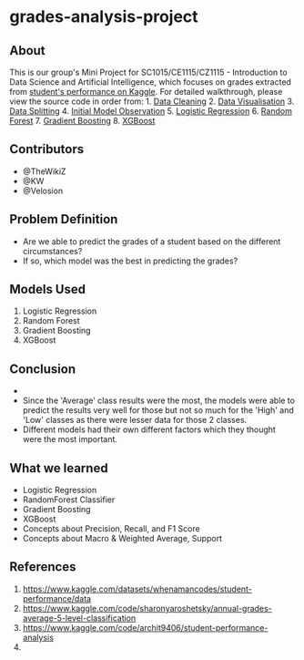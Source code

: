 # grades-analysis-project
## About
This is our group's Mini Project for SC1015/CE1115/CZ1115 - Introduction to Data Science and Artificial Intelligence, which focuses on grades extracted from [student's performance on Kaggle](https://www.kaggle.com/datasets/whenamancodes/student-performance/data). For detailed walkthrough, please view the source code in order from:
    1. [Data Cleaning](https://github.com/TheWikiZ/grades-analysis-project/blob/main/Data%20Cleaning%20.ipynb)
    2. [Data Visualisation](https://github.com/TheWikiZ/grades-analysis-project/blob/main/Data-Visualisation.ipynb)
    3. [Data Splitting](https://github.com/TheWikiZ/grades-analysis-project/blob/main/Data-Splitting.ipynb)
    4. [Initial Model Observation](https://github.com/TheWikiZ/grades-analysis-project/blob/main/Initial-Model-Observation.ipynb)
    5. [Logistic Regression](https://github.com/TheWikiZ/grades-analysis-project/blob/main/Logistic-Regression.ipynb)
    6. [Random Forest](https://github.com/TheWikiZ/grades-analysis-project/blob/main/Random-Forest.ipynb)
    7. [Gradient Boosting](https://github.com/TheWikiZ/grades-analysis-project/blob/main/Gradient-Boosting.ipynb)
    8. [XGBoost](https://github.com/TheWikiZ/grades-analysis-project/blob/main/XGB-Model.ipynb)

## Contributors
- @TheWikiZ
- @KW
- @Velosion

## Problem Definition
- Are we able to predict the grades of a student based on the different circumstances?
- If so, which model was the best in predicting the grades?

## Models Used
  1. Logistic Regression
  2. Random Forest
  3. Gradient Boosting
  4. XGBoost

## Conclusion 
- 
- Since the 'Average' class results were the most, the models were able to predict the results very well for those but not so much for the 'High' and 'Low' classes as there were lesser data for those 2 classes.
- Different models had their own different factors which they thought were the most important.

## What we learned
- Logistic Regression
- RandomForest Classifier
- Gradient Boosting
- XGBoost
- Concepts about Precision, Recall, and F1 Score
- Concepts about Macro & Weighted Average, Support

## References
1. <https://www.kaggle.com/datasets/whenamancodes/student-performance/data>
2. <https://www.kaggle.com/code/sharonyaroshetsky/annual-grades-average-5-level-classification>
3. <https://www.kaggle.com/code/archit9406/student-performance-analysis>
4. 
